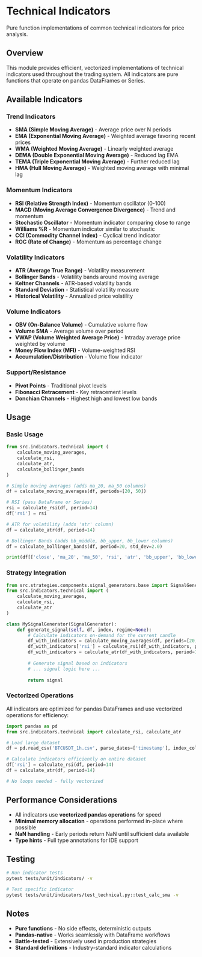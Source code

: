 # Technical Indicators

Pure function implementations of common technical indicators for price analysis.

## Overview

This module provides efficient, vectorized implementations of technical indicators used throughout the trading system. All indicators are pure functions that operate on pandas DataFrames or Series.

## Available Indicators

### Trend Indicators
- **SMA (Simple Moving Average)** - Average price over N periods
- **EMA (Exponential Moving Average)** - Weighted average favoring recent prices
- **WMA (Weighted Moving Average)** - Linearly weighted average
- **DEMA (Double Exponential Moving Average)** - Reduced lag EMA
- **TEMA (Triple Exponential Moving Average)** - Further reduced lag
- **HMA (Hull Moving Average)** - Weighted moving average with minimal lag

### Momentum Indicators
- **RSI (Relative Strength Index)** - Momentum oscillator (0-100)
- **MACD (Moving Average Convergence Divergence)** - Trend and momentum
- **Stochastic Oscillator** - Momentum indicator comparing close to range
- **Williams %R** - Momentum indicator similar to stochastic
- **CCI (Commodity Channel Index)** - Cyclical trend indicator
- **ROC (Rate of Change)** - Momentum as percentage change

### Volatility Indicators
- **ATR (Average True Range)** - Volatility measurement
- **Bollinger Bands** - Volatility bands around moving average
- **Keltner Channels** - ATR-based volatility bands
- **Standard Deviation** - Statistical volatility measure
- **Historical Volatility** - Annualized price volatility

### Volume Indicators
- **OBV (On-Balance Volume)** - Cumulative volume flow
- **Volume SMA** - Average volume over period
- **VWAP (Volume Weighted Average Price)** - Intraday average price weighted by volume
- **Money Flow Index (MFI)** - Volume-weighted RSI
- **Accumulation/Distribution** - Volume flow indicator

### Support/Resistance
- **Pivot Points** - Traditional pivot levels
- **Fibonacci Retracement** - Key retracement levels
- **Donchian Channels** - Highest high and lowest low bands

## Usage

### Basic Usage
```python
from src.indicators.technical import (
    calculate_moving_averages,
    calculate_rsi,
    calculate_atr,
    calculate_bollinger_bands
)

# Simple moving averages (adds ma_20, ma_50 columns)
df = calculate_moving_averages(df, periods=[20, 50])

# RSI (pass DataFrame or Series)
rsi = calculate_rsi(df, period=14)
df['rsi'] = rsi

# ATR for volatility (adds 'atr' column)
df = calculate_atr(df, period=14)

# Bollinger Bands (adds bb_middle, bb_upper, bb_lower columns)
df = calculate_bollinger_bands(df, period=20, std_dev=2.0)

print(df[['close', 'ma_20', 'ma_50', 'rsi', 'atr', 'bb_upper', 'bb_lower']].tail())
```

### Strategy Integration
```python
from src.strategies.components.signal_generators.base import SignalGenerator
from src.indicators.technical import (
    calculate_moving_averages,
    calculate_rsi,
    calculate_atr
)

class MySignalGenerator(SignalGenerator):
    def generate_signal(self, df, index, regime=None):
        # Calculate indicators on-demand for the current candle
        df_with_indicators = calculate_moving_averages(df, periods=[20, 50])
        df_with_indicators['rsi'] = calculate_rsi(df_with_indicators, period=14)
        df_with_indicators = calculate_atr(df_with_indicators, period=14)
        
        # Generate signal based on indicators
        # ... signal logic here ...
        
        return signal
```

### Vectorized Operations
All indicators are optimized for pandas DataFrames and use vectorized operations for efficiency:

```python
import pandas as pd
from src.indicators.technical import calculate_rsi, calculate_atr

# Load large dataset
df = pd.read_csv('BTCUSDT_1h.csv', parse_dates=['timestamp'], index_col='timestamp')

# Calculate indicators efficiently on entire dataset
df['rsi'] = calculate_rsi(df, period=14)
df = calculate_atr(df, period=14)

# No loops needed - fully vectorized
```

## Performance Considerations

- All indicators use **vectorized pandas operations** for speed
- **Minimal memory allocation** - operations performed in-place where possible
- **NaN handling** - Early periods return NaN until sufficient data available
- **Type hints** - Full type annotations for IDE support

## Testing

```bash
# Run indicator tests
pytest tests/unit/indicators/ -v

# Test specific indicator
pytest tests/unit/indicators/test_technical.py::test_calc_sma -v
```

## Notes

- **Pure functions** - No side effects, deterministic outputs
- **Pandas-native** - Works seamlessly with DataFrame workflows
- **Battle-tested** - Extensively used in production strategies
- **Standard definitions** - Industry-standard indicator calculations
